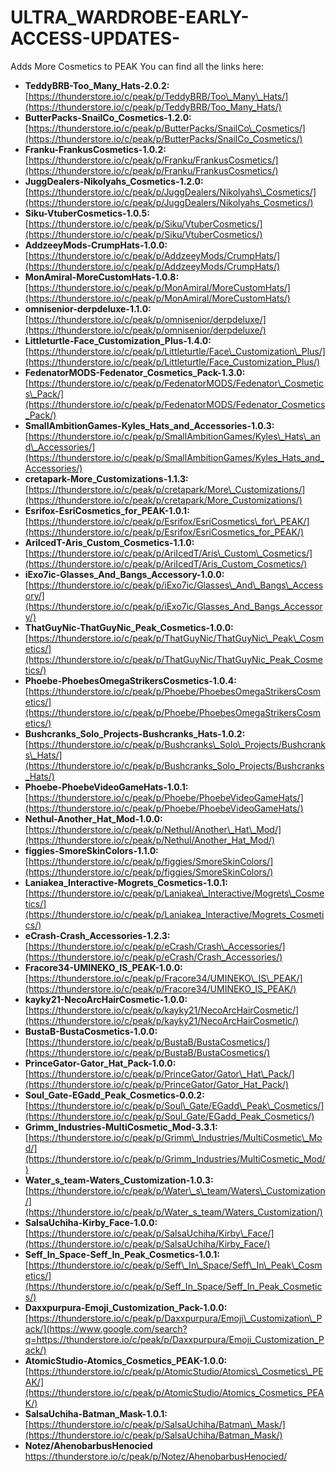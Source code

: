 # ULTRA_WARDROBE-EARLY-ACCESS-UPDATES-
Adds More Cosmetics to PEAK
You can find all the links here:

  * **TeddyBRB-Too\_Many\_Hats-2.0.2:** [https://thunderstore.io/c/peak/p/TeddyBRB/Too\_Many\_Hats/](https://thunderstore.io/c/peak/p/TeddyBRB/Too_Many_Hats/)
  * **ButterPacks-SnailCo\_Cosmetics-1.2.0:** [https://thunderstore.io/c/peak/p/ButterPacks/SnailCo\_Cosmetics/](https://thunderstore.io/c/peak/p/ButterPacks/SnailCo_Cosmetics/)
  * **Franku-FrankusCosmetics-1.0.2:** [https://thunderstore.io/c/peak/p/Franku/FrankusCosmetics/](https://thunderstore.io/c/peak/p/Franku/FrankusCosmetics/)
  * **JuggDealers-Nikolyahs\_Cosmetics-1.2.0:** [https://thunderstore.io/c/peak/p/JuggDealers/Nikolyahs\_Cosmetics/](https://thunderstore.io/c/peak/p/JuggDealers/Nikolyahs_Cosmetics/)
  * **Siku-VtuberCosmetics-1.0.5:** [https://thunderstore.io/c/peak/p/Siku/VtuberCosmetics/](https://thunderstore.io/c/peak/p/Siku/VtuberCosmetics/)
  * **AddzeeyMods-CrumpHats-1.0.0:** [https://thunderstore.io/c/peak/p/AddzeeyMods/CrumpHats/](https://thunderstore.io/c/peak/p/AddzeeyMods/CrumpHats/)
  * **MonAmiral-MoreCustomHats-1.0.8:** [https://thunderstore.io/c/peak/p/MonAmiral/MoreCustomHats/](https://thunderstore.io/c/peak/p/MonAmiral/MoreCustomHats/)
  * **omnisenior-derpdeluxe-1.1.0:** [https://thunderstore.io/c/peak/p/omnisenior/derpdeluxe/](https://thunderstore.io/c/peak/p/omnisenior/derpdeluxe/)
  * **Littleturtle-Face\_Customization\_Plus-1.4.0:** [https://thunderstore.io/c/peak/p/Littleturtle/Face\_Customization\_Plus/](https://thunderstore.io/c/peak/p/Littleturtle/Face_Customization_Plus/)
  * **FedenatorMODS-Fedenator\_Cosmetics\_Pack-1.3.0:** [https://thunderstore.io/c/peak/p/FedenatorMODS/Fedenator\_Cosmetics\_Pack/](https://thunderstore.io/c/peak/p/FedenatorMODS/Fedenator_Cosmetics_Pack/)
  * **SmallAmbitionGames-Kyles\_Hats\_and\_Accessories-1.0.3:** [https://thunderstore.io/c/peak/p/SmallAmbitionGames/Kyles\_Hats\_and\_Accessories/](https://thunderstore.io/c/peak/p/SmallAmbitionGames/Kyles_Hats_and_Accessories/)
  * **cretapark-More\_Customizations-1.1.3:** [https://thunderstore.io/c/peak/p/cretapark/More\_Customizations/](https://thunderstore.io/c/peak/p/cretapark/More_Customizations/)
  * **Esrifox-EsriCosmetics\_for\_PEAK-1.0.1:** [https://thunderstore.io/c/peak/p/Esrifox/EsriCosmetics\_for\_PEAK/](https://thunderstore.io/c/peak/p/Esrifox/EsriCosmetics_for_PEAK/)
  * **AriIcedT-Aris\_Custom\_Cosmetics-1.1.0:** [https://thunderstore.io/c/peak/p/AriIcedT/Aris\_Custom\_Cosmetics/](https://thunderstore.io/c/peak/p/AriIcedT/Aris_Custom_Cosmetics/)
  * **iExo7ic-Glasses\_And\_Bangs\_Accessory-1.0.0:** [https://thunderstore.io/c/peak/p/iExo7ic/Glasses\_And\_Bangs\_Accessory/](https://thunderstore.io/c/peak/p/iExo7ic/Glasses_And_Bangs_Accessory/)
  * **ThatGuyNic-ThatGuyNic\_Peak\_Cosmetics-1.0.0:** [https://thunderstore.io/c/peak/p/ThatGuyNic/ThatGuyNic\_Peak\_Cosmetics/](https://thunderstore.io/c/peak/p/ThatGuyNic/ThatGuyNic_Peak_Cosmetics/)
  * **Phoebe-PhoebesOmegaStrikersCosmetics-1.0.4:** [https://thunderstore.io/c/peak/p/Phoebe/PhoebesOmegaStrikersCosmetics/](https://thunderstore.io/c/peak/p/Phoebe/PhoebesOmegaStrikersCosmetics/)
  * **Bushcranks\_Solo\_Projects-Bushcranks\_Hats-1.0.2:** [https://thunderstore.io/c/peak/p/Bushcranks\_Solo\_Projects/Bushcranks\_Hats/](https://thunderstore.io/c/peak/p/Bushcranks_Solo_Projects/Bushcranks_Hats/)
  * **Phoebe-PhoebeVideoGameHats-1.0.1:** [https://thunderstore.io/c/peak/p/Phoebe/PhoebeVideoGameHats/](https://thunderstore.io/c/peak/p/Phoebe/PhoebeVideoGameHats/)
  * **Nethul-Another\_Hat\_Mod-1.0.0:** [https://thunderstore.io/c/peak/p/Nethul/Another\_Hat\_Mod/](https://thunderstore.io/c/peak/p/Nethul/Another_Hat_Mod/)
  * **figgies-SmoreSkinColors-1.1.0:** [https://thunderstore.io/c/peak/p/figgies/SmoreSkinColors/](https://thunderstore.io/c/peak/p/figgies/SmoreSkinColors/)
  * **Laniakea\_Interactive-Mogrets\_Cosmetics-1.0.1:** [https://thunderstore.io/c/peak/p/Laniakea\_Interactive/Mogrets\_Cosmetics/](https://thunderstore.io/c/peak/p/Laniakea_Interactive/Mogrets_Cosmetics/)
  * **eCrash-Crash\_Accessories-1.2.3:** [https://thunderstore.io/c/peak/p/eCrash/Crash\_Accessories/](https://thunderstore.io/c/peak/p/eCrash/Crash_Accessories/)
  * **Fracore34-UMINEKO\_IS\_PEAK-1.0.0:** [https://thunderstore.io/c/peak/p/Fracore34/UMINEKO\_IS\_PEAK/](https://thunderstore.io/c/peak/p/Fracore34/UMINEKO_IS_PEAK/)
  * **kayky21-NecoArcHairCosmetic-1.0.0:** [https://thunderstore.io/c/peak/p/kayky21/NecoArcHairCosmetic/](https://thunderstore.io/c/peak/p/kayky21/NecoArcHairCosmetic/)
  * **BustaB-BustaCosmetics-1.0.0:** [https://thunderstore.io/c/peak/p/BustaB/BustaCosmetics/](https://thunderstore.io/c/peak/p/BustaB/BustaCosmetics/)
  * **PrinceGator-Gator\_Hat\_Pack-1.0.0:** [https://thunderstore.io/c/peak/p/PrinceGator/Gator\_Hat\_Pack/](https://thunderstore.io/c/peak/p/PrinceGator/Gator_Hat_Pack/)
  * **Soul\_Gate-EGadd\_Peak\_Cosmetics-0.0.2:** [https://thunderstore.io/c/peak/p/Soul\_Gate/EGadd\_Peak\_Cosmetics/](https://thunderstore.io/c/peak/p/Soul_Gate/EGadd_Peak_Cosmetics/)
  * **Grimm\_Industries-MultiCosmetic\_Mod-3.3.1:** [https://thunderstore.io/c/peak/p/Grimm\_Industries/MultiCosmetic\_Mod/](https://thunderstore.io/c/peak/p/Grimm_Industries/MultiCosmetic_Mod/)
  * **Water\_s\_team-Waters\_Customization-1.0.3:** [https://thunderstore.io/c/peak/p/Water\_s\_team/Waters\_Customization/](https://thunderstore.io/c/peak/p/Water_s_team/Waters_Customization/)
  * **SalsaUchiha-Kirby\_Face-1.0.0:** [https://thunderstore.io/c/peak/p/SalsaUchiha/Kirby\_Face/](https://thunderstore.io/c/peak/p/SalsaUchiha/Kirby_Face/)
  * **Seff\_In\_Space-Seff\_In\_Peak\_Cosmetics-1.0.1:** [https://thunderstore.io/c/peak/p/Seff\_In\_Space/Seff\_In\_Peak\_Cosmetics/](https://thunderstore.io/c/peak/p/Seff_In_Space/Seff_In_Peak_Cosmetics/)
  * **Daxxpurpura-Emoji\_Customization\_Pack-1.0.0:** [https://thunderstore.io/c/peak/p/Daxxpurpura/Emoji\_Customization\_Pack/](https://www.google.com/search?q=https://thunderstore.io/c/peak/p/Daxxpurpura/Emoji_Customization_Pack/)
  * **AtomicStudio-Atomics\_Cosmetics\_PEAK-1.0.0:** [https://thunderstore.io/c/peak/p/AtomicStudio/Atomics\_Cosmetics\_PEAK/](https://thunderstore.io/c/peak/p/AtomicStudio/Atomics_Cosmetics_PEAK/)
  * **SalsaUchiha-Batman\_Mask-1.0.1:** [https://thunderstore.io/c/peak/p/SalsaUchiha/Batman\_Mask/](https://thunderstore.io/c/peak/p/SalsaUchiha/Batman_Mask/)
 * **Notez/AhenobarbusHenocied** https://thunderstore.io/c/peak/p/Notez/AhenobarbusHenocied/
